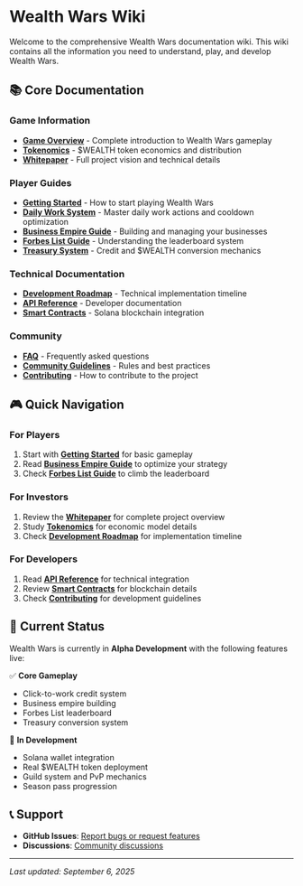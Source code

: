 # Wealth Wars Wiki

Welcome to the comprehensive Wealth Wars documentation wiki. This wiki contains all the information you need to understand, play, and develop Wealth Wars.

## 📚 Core Documentation

### Game Information
- **[Game Overview](Game-Overview)** - Complete introduction to Wealth Wars gameplay
- **[Tokenomics](Tokenomics)** - $WEALTH token economics and distribution
- **[Whitepaper](Whitepaper)** - Full project vision and technical details

### Player Guides
- **[Getting Started](Getting-Started)** - How to start playing Wealth Wars
- **[Daily Work System](Daily-Work-System)** - Master daily work actions and cooldown optimization
- **[Business Empire Guide](Business-Empire-Guide)** - Building and managing your businesses
- **[Forbes List Guide](Forbes-List-Guide)** - Understanding the leaderboard system
- **[Treasury System](Treasury-System)** - Credit and $WEALTH conversion mechanics

### Technical Documentation
- **[Development Roadmap](Development-Roadmap)** - Technical implementation timeline
- **[API Reference](API-Reference)** - Developer documentation
- **[Smart Contracts](Smart-Contracts)** - Solana blockchain integration

### Community
- **[FAQ](FAQ)** - Frequently asked questions
- **[Community Guidelines](Community-Guidelines)** - Rules and best practices
- **[Contributing](Contributing)** - How to contribute to the project

## 🎮 Quick Navigation

### For Players
1. Start with **[Getting Started](Getting-Started)** for basic gameplay
2. Read **[Business Empire Guide](Business-Empire-Guide)** to optimize your strategy
3. Check **[Forbes List Guide](Forbes-List-Guide)** to climb the leaderboard

### For Investors
1. Review the **[Whitepaper](Whitepaper)** for complete project overview
2. Study **[Tokenomics](Tokenomics)** for economic model details
3. Check **[Development Roadmap](Development-Roadmap)** for implementation timeline

### For Developers
1. Read **[API Reference](API-Reference)** for technical integration
2. Review **[Smart Contracts](Smart-Contracts)** for blockchain details
3. Check **[Contributing](Contributing)** for development guidelines

## 🚀 Current Status

Wealth Wars is currently in **Alpha Development** with the following features live:

✅ **Core Gameplay**
- Click-to-work credit system
- Business empire building
- Forbes List leaderboard
- Treasury conversion system

🔄 **In Development**
- Solana wallet integration
- Real $WEALTH token deployment
- Guild system and PvP mechanics
- Season pass progression

## 📞 Support

- **GitHub Issues**: [Report bugs or request features](https://github.com/SerStakeAlot/Wealth-Wars/issues)
- **Discussions**: [Community discussions](https://github.com/SerStakeAlot/Wealth-Wars/discussions)

---

*Last updated: September 6, 2025*
